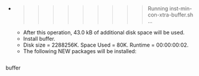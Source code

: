 * >>>>>>>>> Running inst-min-con-xtra-buffer.sh ...
  * After this operation, 43.0 kB of additional disk space will be used.
  * Install buffer.
  * Disk size = 2288256K. Space Used = 80K. Runtime = 00:00:00:02.
  * The following NEW packages will be installed:
  ```bash
buffer
  ```
